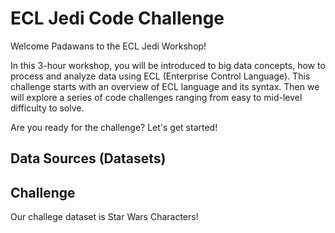 # ECL Jedi Code Challenge

Welcome Padawans to the ECL Jedi Workshop!

In this 3-hour workshop, you will be introduced to big data concepts, how to process and analyze data using ECL (Enterprise Control Language). 
This challenge starts with an overview of ECL language and its syntax. Then we will explore a series of code challenges ranging from easy to mid-level difficulty to solve.

Are you ready for the challenge? Let's get started! 

## Data Sources (Datasets)

 
## Challenge 
Our challege dataset is Star Wars Characters!

